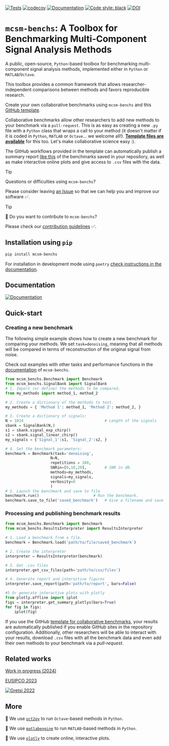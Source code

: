 [![Tests](https://github.com/jmiramont/mcsm-benchs/actions/workflows/tests.yml/badge.svg)](https://github.com/jmiramont/mcsm-benchs/actions/workflows/tests.yml) [![codecov](https://codecov.io/gh/jmiramont/mcsm-benchs/graph/badge.svg?token=CJPPKYJD8H)](https://codecov.io/gh/jmiramont/mcsm-benchs) [![Documentation](docs/readme_figures/docs_badge.svg)](https://jmiramont.github.io/mcsm-benchs)
[![Code style: black](https://img.shields.io/badge/code%20style-black-000000.svg)](https://github.com/psf/black)
[![DOI](https://zenodo.org/badge/DOI/10.5281/zenodo.17122672.svg)](https://doi.org/10.5281/zenodo.17122672)


# `mcsm-benchs`: A Toolbox for Benchmarking Multi-Component Signal Analysis Methods

A public, open-source, `Python`-based toolbox for benchmarking multi-component signal analysis methods, implemented either in `Python` or `MATLAB`/`Octave`.

This toolbox provides a common framework that allows researcher-independent comparisons between methods and favors reproducible research.

Create your own collaborative benchmarks using `mcsm-benchs` and this [GitHub template](https://github.com/jmiramont/collab-benchmark-template).

Collaborative benchmarks allow other researchers to add new methods to your benchmark via a `pull-request`.
This is as easy as creating a new `.py` file with a `Python` class that wraps a call to your method (it doesn't matter if it is coded in `Python`, `MATLAB` or `Octave`... we welcome all!).
[**Template files are available**](https://github.com/jmiramont/collab-benchmark-template/tree/main/new_method_examples) for this too. Let's make collaborative science easy :).

The GitHub workflows provided in the template can automatically publish a summary report [like this](https://jmiramont.github.io/benchmarks-detection-denoising/results_denoising.html) of the benchmarks saved in your repository, as well as make interactive online plots and give access to `.csv` files with the data.

>[!TIP]
> Questions or difficulties using `mcsm-benchs`?
>
> Please consider leaving [an Issue](https://github.com/jmiramont/mcsm-benchs/issues) so that we can help you and improve our software :white_check_mark:.

>[!TIP]
> :construction: Do you want to contribute to `mcsm-benchs`?
>
> Please check our [contribution guidelines](https://jmiramont.github.io/mcsm-benchs/contributions.html) :white_check_mark:.


## Installation using ```pip```

```bash
pip install mcsm-benchs
```

For installation in development mode using `poetry` [check instructions in the documentation](https://jmiramont.github.io/mcsm-benchs/install.html).

## Documentation

[![Documentation](docs/readme_figures/docs_badge.svg)](https://jmiramont.github.io/mcsm-benchs)

## Quick-start

### Creating a new benchmark

The following simple example shows how to create a new benchmark for comparing your methods.
We set `task=denoising`, meaning that all methods will be compared in terms of reconstruction of the original signal from noise.

Check out examples with other tasks and performance functions in the [documentation](https://jmiramont.github.io/mcsm-benchs/) of `mcsm-benchs`.

```python
from mcsm_benchs.Benchmark import Benchmark
from mcsm_benchs.SignalBank import SignalBank
# 1. Import (or define) the methods to be compared.
from my_methods import method_1, method_2

# 2. Create a dictionary of the methods to test.
my_methods = { 'Method 1': method_1, 'Method 2': method_2, }

# 3. Create a dictionary of signals:
N = 1024                                    # Length of the signals
sbank = SignalBank(N,)
s1 = sbank.signal_exp_chirp()
s2 = sbank.signal_linear_chirp()
my_signals = {'Signal_1':s1, 'Signal_2':s2, }

# 4. Set the benchmark parameters:
benchmark = Benchmark(task='denoising',
                    N=N, 
                    repetitions = 100,
                    SNRin=[0,10,20],        # SNR in dB.
                    methods=my_methods, 
                    signals=my_signals,
                    verbosity=0
                    )
# 5. Launch the benchmark and save to file
benchmark.run()                        # Run the benchmark.
benchmark.save_to_file('saved_benchmark')   # Give a filename and save to file
```

### Processing and publishing benchmark results

```python
from mcsm_benchs.Benchmark import Benchmark
from mcsm_benchs.ResultsInterpreter import ResultsInterpreter

# 1. Load a benchmark from a file.
benchmark = Benchmark.load('path/to/file/saved_benchmark')

# 2. Create the interpreter
interpreter = ResultsInterpreter(benchmark)

# 3. Get .csv files
interpreter.get_csv_files(path='path/to/csv/files')

# 4. Generate report and interactive figures
interpreter.save_report(path='path/to/report', bars=False)

#5 Or generate interactive plots with plotly
from plotly.offline import iplot
figs = interpreter.get_summary_plotlys(bars=True)
for fig in figs:
    iplot(fig)
```

If you use the GitHub [template for collaborative benchmarks](https://github.com/jmiramont/collab-benchmark-template), your results are automatically published if you enable GitHub sites in the repository configuration.
Additionally, other researchers will be able to interact with your results, download `.csv` files with all the benchmark data and even add their own methods to your benchmark via a *pull-request*.

## Related works

[Work in progress (2024)](https://arxiv.org/abs/2402.08521)

[EUSIPCO 2023](https://github.com/jmiramont/benchmarks_eusipco2023)

[![Gretsi 2022](docs/readme_figures/gretsi_badge.svg)](https://github.com/jmiramont/gretsi_2022_benchmark)

## More

:pushpin: We use [`oct2py`](https://pypi.org/project/oct2py/) to run `Octave`-based methods in `Python`.

:pushpin: We use [`matlabengine`](https://pypi.org/project/matlabengine/) to run `MATLAB`-based methods in `Python`.

:pushpin: We use [`plotly`](https://plotly.com/) to create online, interactive plots.
